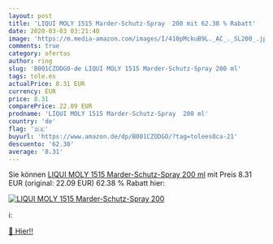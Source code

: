 ```yaml
---
layout: post
title: 'LIQUI MOLY 1515 Marder-Schutz-Spray  200 mit 62.38 % Rabatt'
date: 2020-03-03 03:21:40
image: 'https://m.media-amazon.com/images/I/410pMckuB9L._AC_._SL200_.jpg'
comments: true
category: ofertas
author: ring
slug: 'B001CZODGO-de LIQUI MOLY 1515 Marder-Schutz-Spray 200 ml'
tags: tole.es
actualPrice: 8.31 EUR
currency: EUR
price: 8.31
comparePrice: 22.09 EUR
prodname: 'LIQUI MOLY 1515 Marder-Schutz-Spray  200 ml'
country: 'de'
flag: '🇩🇪'
buyurl: 'https://www.amazon.de/dp/B001CZODGO/?tag=tolees0ca-21'
descuento: '62.38'
average: '8.31'
---
```


Sie können [LIQUI MOLY 1515 Marder-Schutz-Spray  200 ml](https://www.amazon.de/dp/B001CZODGO/?tag=tolees0ca-21) mit Preis 8.31 EUR (original: 22.09 EUR) 62.38 % Rabatt hier:

[![LIQUI MOLY 1515 Marder-Schutz-Spray  200](https://m.media-amazon.com/images/I/410pMckuB9L._AC_._SL200_.jpg)](https://www.amazon.de/dp/B001CZODGO/?tag=tolees0ca-21)

ℹ️:


[🛒 Hier!!](https://www.amazon.de/dp/B001CZODGO/?tag=tolees0ca-21)
